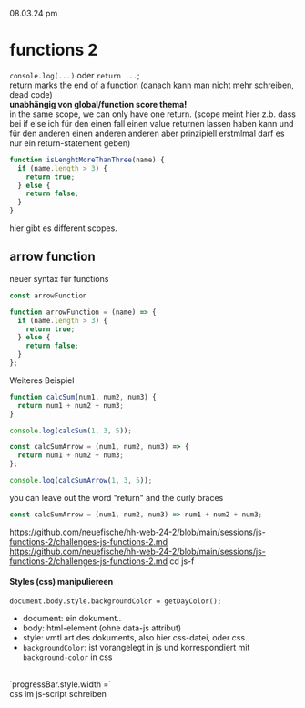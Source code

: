 08.03.24 pm

# functions 2

`console.log(...)` oder `return ...`;
<br>
return marks the end of a function (danach kann man nicht mehr schreiben, dead code)
<br>
**unabhängig von global/function score thema!**
<br>
in the same scope, we can only have one return. (scope meint hier z.b. dass bei if else ich für den einen fall einen value returnen lassen haben kann und für den anderen einen anderen anderen aber prinzipiell erstmlmal darf es nur ein return-statement geben)

```js
function isLenghtMoreThanThree(name) {
  if (name.length > 3) {
    return true;
  } else {
    return false;
  }
}
```

hier gibt es different scopes.<br>

## arrow function

neuer syntax für functions

```js
const arrowFunction

function arrowFunction = (name) => {
  if (name.length > 3) {
    return true;
  } else {
    return false;
  }
};


```

Weiteres Beispiel

```js
function calcSum(num1, num2, num3) {
  return num1 + num2 + num3;
}

console.log(calcSum(1, 3, 5));

const calcSumArrow = (num1, num2, num3) => {
  return num1 + num2 + num3;
};

console.log(calcSumArrow(1, 3, 5));
```

you can leave out the word "return" and the curly braces

```js
const calcSumArrow = (num1, num2, num3) => num1 + num2 + num3;
```

https://github.com/neuefische/hh-web-24-2/blob/main/sessions/js-functions-2/challenges-js-functions-2.md
https://github.com/neuefische/hh-web-24-2/blob/main/sessions/js-functions-2/challenges-js-functions-2.md
cd js-f

#### Styles (css) manipuliereen

`document.body.style.backgroundColor = getDayColor();`

- document: ein dokument.. <br>
- body: html-element (ohne data-js attribut)<br>
- style: vmtl art des dokuments, also hier css-datei, oder css.. <br>
- `backgroundColor`: ist vorangelegt in js und korrespondiert mit `background-color` in css

<br>
`progressBar.style.width =` <br>css im js-script schreiben
